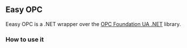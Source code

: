 
## Easy OPC
Eeasy OPC is a .NET wrapper over the [OPC Foundation UA .NET](https://github.com/OPCFoundation/UA-.NET) library.

### How to use it


